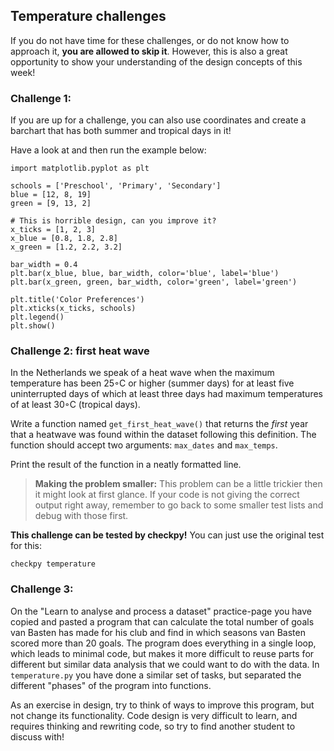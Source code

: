 ## Temperature challenges

If you do not have time for these challenges, or do not know how to approach it, **you are allowed to skip it**. However, this is also a great opportunity to show your understanding of the design concepts of this week!


### Challenge 1:

If you are up for a challenge, you can also use coordinates and create a barchart that has both summer and tropical days in it!

Have a look at and then run the example below:

~~~
import matplotlib.pyplot as plt

schools = ['Preschool', 'Primary', 'Secondary']
blue = [12, 8, 19]
green = [9, 13, 2]

# This is horrible design, can you improve it?
x_ticks = [1, 2, 3]
x_blue = [0.8, 1.8, 2.8]
x_green = [1.2, 2.2, 3.2]

bar_width = 0.4
plt.bar(x_blue, blue, bar_width, color='blue', label='blue')
plt.bar(x_green, green, bar_width, color='green', label='green')

plt.title('Color Preferences')
plt.xticks(x_ticks, schools)
plt.legend()
plt.show()
~~~

### Challenge 2: first heat wave

In the Netherlands we speak of a heat wave when the maximum temperature has been 25◦C or higher (summer days) for at least five uninterrupted days of which at least three days had maximum temperatures of at least 30◦C (tropical days).

Write a function named `get_first_heat_wave()` that returns the *first* year that a heatwave was found within the dataset following this definition. The function should accept two arguments: `max_dates` and `max_temps`.

Print the result of the function in a neatly formatted line.

> **Making the problem smaller:** This problem can be a little trickier then it might look at first glance. If your code is not giving the correct output right away, remember to go back to some smaller test lists and debug with those first.

**This challenge can be tested by checkpy!** You can just use the original test for this:

    checkpy temperature

### Challenge 3:

On the "Learn to analyse and process a dataset" practice-page you have copied and pasted a program that can calculate the total number of goals van Basten has made for his club and find in which seasons van Basten scored more than 20 goals. The program does everything in a single loop, which leads to minimal code, but makes it more difficult to reuse parts for different but similar data analysis that we could want to do with the data. In `temperature.py` you have done a similar set of tasks, but separated the different "phases" of the program into functions.

As an exercise in design, try to think of ways to improve this program, but not change its functionality. Code design is very difficult to learn, and requires thinking and rewriting code, so try to find another student to discuss with!
